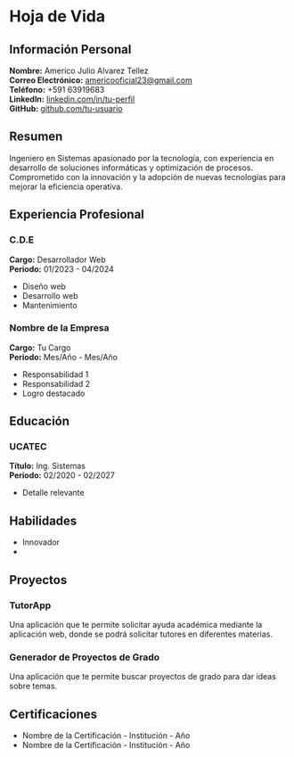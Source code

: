 # Hoja de Vida

## Información Personal
**Nombre:** Americo Julio Alvarez Tellez  
**Correo Electrónico:** americooficial23@gmail.com  
**Teléfono:** +591 63919683  
**LinkedIn:** [linkedin.com/in/tu-perfil](https://linkedin.com/in/tu-perfil)  
**GitHub:** [github.com/tu-usuario](https://github.com/mequito3)

## Resumen
Ingeniero en Sistemas apasionado por la tecnología, con experiencia en desarrollo de soluciones informáticas y optimización de procesos. Comprometido con la innovación y la adopción de nuevas tecnologías para mejorar la eficiencia operativa.

## Experiencia Profesional
### C.D.E
**Cargo:** Desarrollador Web  
**Periodo:** 01/2023 - 04/2024  
- Diseño web
- Desarrollo web
- Mantenimiento

### Nombre de la Empresa
**Cargo:** Tu Cargo  
**Periodo:** Mes/Año - Mes/Año  
- Responsabilidad 1
- Responsabilidad 2
- Logro destacado

## Educación
### UCATEC
**Título:** Ing. Sistemas  
**Periodo:** 02/2020 - 02/2027  
- Detalle relevante

## Habilidades
- Innovador
- 

## Proyectos
### TutorApp
Una aplicación que te permite solicitar ayuda académica mediante la aplicación web, donde se podrá solicitar tutores en diferentes materias.

### Generador de Proyectos de Grado
Una aplicación que te permite buscar proyectos de grado para dar ideas sobre temas.

## Certificaciones
- Nombre de la Certificación - Institución - Año
- Nombre de la Certificación - Institución - Año
